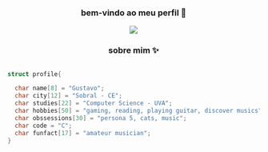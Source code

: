 ### <p align = "center"> bem-vindo ao meu perfil 🥀
  </p>

<p align="center">
  <img src = "https://i.ppy.sh/ab0573e259014d2bff5d16f08f00b51ce77d65d7/68747470733a2f2f692e70696e696d672e636f6d2f6f726967696e616c732f37302f61642f39642f37306164396465653134613139356661633262353063663538303861643235622e676966">
       </p>
  
  


### <p align = center> sobre mim ✨
  </p>

```C

struct profile{

  char name[8] = "Gustavo";
  char city[12] = "Sobral - CE";
  char studies[22] = "Computer Science - UVA";
  char hobbies[50] = "gaming, reading, playing guitar, discover musics";
  char obssessions[30] = "persona 5, cats, music";
  char code = "C";
  char funfact[17] = "amateur musician";
}
  
